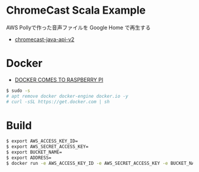ChromeCast Scala Example
========================

AWS Pollyで作った音声ファイルを Google Home で再生する

* [chromecast-java-api-v2](https://github.com/vitalidze/chromecast-java-api-v2)

# Docker

* [DOCKER COMES TO RASPBERRY PI](https://www.raspberrypi.org/blog/docker-comes-to-raspberry-pi/)

```sh
$ sudo -s
# apt remove docker docker-engine docker.io -y
# curl -sSL https://get.docker.com | sh
```

# Build

```sh
$ export AWS_ACCESS_KEY_ID=
$ export AWS_SECRET_ACCESS_KEY=
$ export BUCKET_NAME=
$ export ADDRESS=
$ docker run -e AWS_ACCESS_KEY_ID -e AWS_SECRET_ACCESS_KEY -e BUCKET_NAME -e ADDRESS -it scala-cast:0.0.1-SNAPSHOT --rm
```
